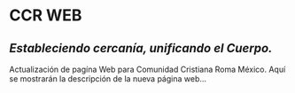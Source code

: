 # CCR WEB
## _Estableciendo cercanía, unificando el Cuerpo._

Actualización de pagína Web para Comunidad Cristiana Roma México.
Aquí se mostrarán la descripción de la nueva página web...

